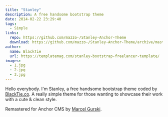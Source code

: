 ```yaml
---
title: "Stanley"
description: A free handsome bootstrap theme
date: 2014-02-22 23:29:40
tags:
  - Simple
links:
  repo: https://github.com/mazzo-/Stanley-Anchor-Theme
  download: https://github.com/mazzo-/Stanley-Anchor-Theme/archive/master.zip
author:
  name: BlackTie
  url: https://templatemag.com/stanley-bootstrap-freelancer-template/
images:
  - 1.jpg
  - 2.jpg
  - 3.jpg
---
```


Hello everybody. I'm Stanley, a free handsome bootstrap theme coded by [BlackTie.co](http://blacktie.co/ "BlackTie"). A really simple theme for those wanting to showcase their work with a cute & clean style.

Remastered for Anchor CMS by [Marcel Gurski](http://wazeo.de/ "Wazeo").
